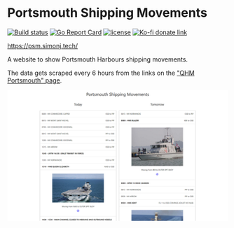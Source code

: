 # Portsmouth Shipping Movements

[![Build status](https://github.com/psidex/PortsmouthShippingMovements/workflows/CI/badge.svg)](https://github.com/psidex/PortsmouthShippingMovements/actions)
[![Go Report Card](https://goreportcard.com/badge/github.com/psidex/PortsmouthShippingMovements)](https://goreportcard.com/report/github.com/psidex/PortsmouthShippingMovements)
[![license](https://img.shields.io/github/license/psidex/PortsmouthShippingMovements.svg)](./LICENSE)
[![Ko-fi donate link](https://img.shields.io/badge/Support%20Me-Ko--fi-orange.svg?style=flat&colorA=35383d)](https://ko-fi.com/M4M18XB1)

https://psm.simonj.tech/

A website to show Portsmouth Harbours shipping movements.

The data gets scraped every 6 hours from the links on the ["QHM Portsmouth" page](https://www.royalnavy.mod.uk/qhm/portsmouth/shipping-movements).

![demo image](./demo.png)
